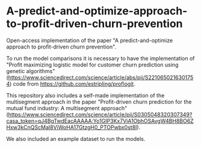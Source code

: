 # A-predict-and-optimize-approach-to-profit-driven-churn-prevention
Open-access implementation of the paper "A predict-and-optimize approach to profit-driven churn prevention".

To run the model comparisons it is necessary to have the implementation of "Profit maximizing logistic model for customer churn prediction using genetic algorithms" (https://www.sciencedirect.com/science/article/abs/pii/S2210650216301754) code from https://github.com/estripling/proflogit.

This repository also includes a self-made implementation of the multisegment approach in the paper "Profit-driven churn prediction for the mutual fund industry: A multisegment approach" (https://www.sciencedirect.com/science/article/pii/S0305048320307349?casa_token=qJ4BgTwdEacAAAAA:Yo1GIP3Kx7VjA1ObhOSAvgW4BH8BO6ZHxw3kCnQScMaI8ViWoHA17GtzgH0_PTOPwbx0st8I).

We also included an example dataset to run the models.
